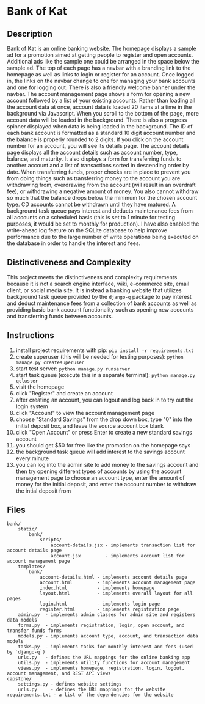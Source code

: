# Bank of Kat

## Description
Bank of Kat is an online banking website. The homepage displays a sample ad for a promotion aimed at getting
people to register and open accounts. Additional ads like the sample one could be arranged in the space below
the sample ad. The top of each page has a navbar with a branding link to the homepage as well as links to
login or register for an account. Once logged in, the links on the navbar change to one for managing your
bank accounts and one for logging out. There is also a friendly welcome banner under the navbar. The account 
management page shows a form for opening a new account followed by a list of your existing accounts. Rather
than loading all the account data at once, account data is loaded 20 items at a time in the background via
Javascript. When you scroll to the bottom of the page, more account data will be loaded in the background.
There is also a progress spinner displayed when data is being loaded in the background. The ID of each
bank account is formatted as a standard 10 digit account number and the balance is properly rounded to 2 
digits. If you click on the account number for an account, you will see its details page. The account
details page displays all the account details such as account number, type, balance, and maturity. It also
displays a form for transferring funds to another account and a list of transactions sorted in descending
order by date. When transferring funds, proper checks are in place to prevent you from doing things such as
transferring money to the account you are withdrawing from, overdrawing from the account (will result in an
overdraft fee), or withdrawing a negative amount of money. You also cannot withdraw so much that the balance
drops below the minimum for the chosen account type. CD accounts cannot be withdrawn until they have
matured. A background task queue pays interest and deducts maintenance fees from all accounts on a scheduled
basis (this is set to 1 minute for testing purposes, it would be set to monthly for production). I have also 
enabled the write-ahead log feature on the SQLite database to help improve performance due to the large 
number of write operations being executed on the database in order to handle the interest and fees.

## Distinctiveness and Complexity
This project meets the distinctiveness and complexity requirements because it is not a search engine 
interface, wiki, e-commerce site, email client, or social media site. It is instead a banking website that
utilizes background task queue provided by the `django-q` package to pay interest and deduct maintenance fees
from a collection of bank accounts as well as providing basic bank account functionality such as opening new
accounts and transferring funds between accounts.

## Instructions
01. install project requirements with pip: ```pip install -r requirements.txt```
02. create superuser (this will be needed for testing purposes): ```python manage.py createsuperuser```
03. start test server: ```python manage.py runserver```
04. start task queue (execute this in a separate terminal): ```python manage.py qcluster```
05. visit the homepage
06. click "Register" and create an account
07. after creating an account, you can logout and log back in to try out the login system
08. click "Account" to view the account management page
09. choose "Standard Savings" from the drop down box, type "0" into the initial deposit box, and leave the
    source account box blank
10. click "Open Account" or press Enter to create a new standard savings account
11. you should get $50 for free like the promotion on the homepage says
12. the background task queue will add interest to the savings account every minute
13. you can log into the admin site to add money to the savings account and then try opening different types
    of accounts by using the account management page to choose an account type, enter the amount of money 
    for the initial deposit, and enter the account number to withdraw the intial deposit from

## Files
```
bank/
    static/
        bank/
            scripts/
                account-details.jsx - implements transaction list for account details page
                account.jsx         - implements account list for account management page
    templates/
        bank/
            account-details.html - implements account details page
            account.html         - implements account management page
            index.html           - implements homepage
            layout.html          - implements overall layout for all pages
            login.html           - implements login page
            register.html        - implements registration page
    admin.py  - implements admin classes for admin site and registers data models
    forms.py  - implements registration, login, open account, and transfer funds forms
    models.py - implements account type, account, and transaction data models
    tasks.py  - implements tasks for monthly interest and fees (used by `django-q`)
    urls.py   - defines the URL mappings for the online banking app
    utils.py  - implements utility functions for account management
    views.py  - implements homepage, registration, login, logout, account management, and REST API views
capstone/
    settings.py - defines website settings
    urls.py     - defines the URL mappings for the website
requirements.txt - a list of the dependencies for the website
```
